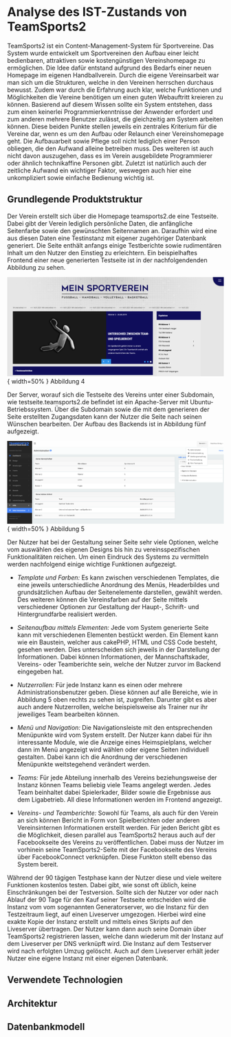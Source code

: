 # Analyse des IST-Zustands von TeamSports2

TeamSports2 ist ein Content-Management-System für Sportvereine. Das System wurde entwickelt um Sportvereinen den Aufbau einer leicht bedienbaren, attraktiven sowie kostengünstigen Vereinshomepage zu ermöglichen. Die Idee dafür entstand aufgrund des Bedarfs einer neuen Homepage im eigenen Handballverein. 
Durch die eigene Vereinsarbeit war man sich um die Strukturen, welche in den Vereinen herrschen durchaus bewusst. Zudem war durch die Erfahrung auch klar, welche Funktionen und Möglichkeiten die Vereine benötigen um einen guten Webauftritt kreieren zu können. Basierend auf diesem Wissen sollte ein System entstehen, dass zum einen keinerlei Programmierkenntnisse der Anwender erfordert und zum anderen mehrere Benutzer zulässt, die gleichzeitig am System arbeiten können.
Diese beiden Punkte stellen jeweils ein zentrales Kriterium für die Vereine dar, wenn es um den Aufbau oder Relaunch einer Vereinshomepage geht. Die Aufbauarbeit sowie Pflege soll nicht lediglich einer Person obliegen, die den Aufwand alleine betreiben muss. Des weiteren ist auch nicht davon auszugehen, dass es im Verein ausgebildete Programmierer oder ähnlich technikaffine Personen gibt. Zuletzt ist natürlich auch der zeitliche Aufwand ein wichtiger Faktor, weswegen auch hier eine unkompliziert sowie einfache Bedienung wichtig ist.

## Grundlegende Produktstruktur

Der Verein erstellt sich über die Homepage teamsports2.de eine Testseite. Dabei gibt der Verein lediglich persönliche Daten, die anfängliche Seitenfarbe sowie den gewünschten Seitennamen an. Daraufhin wird eine aus diesen Daten eine Testinstanz mit eigener zugehöriger Datenbank generiert. Die Seite enthält anfangs einige Testberichte sowie rudimentären Inhalt um den Nutzer den Einstieg zu erleichtern. Ein beispielhaftes Frontend einer neue generierten Testseite ist in der nachfolgendenden Abbildung zu sehen.

![Abbildung 4: Ansicht TeamSports2 Frontend](source/figures/TeamSports2_Frontend.png) { width=50% }
Abbildung 4

Der Server, worauf sich die Testseite des Vereins unter einer Subdomain, wie testseite.teamsports2.de befindet ist ein Apache-Server mit Ubuntu-Betriebssystem. Über die Subdomain sowie die mit dem generieren der Seite erstellten Zugangsdaten kann der Nutzer die Seite nach seinen Wünschen bearbeiten. Der Aufbau des Backends ist in Abbildung fünf aufgezeigt.

![Abbildung 5: Ansicht TeamSports2 Backend](source/figures/TeamSports2_Backend.png) { width=50% }
Abbildung 5

Der Nutzer hat bei der Gestaltung seiner Seite sehr viele Optionen, welche vom auswählen des eigenen Designs bis hin zu vereinsspezifischen Funktionalitäten reichen. Um einen Eindruck des Systems zu vermitteln werden nachfolgend einige wichtige Funktionen aufgezeigt.

- _Template und Farben:_ Es kann zwischen verschiedenen Templates, die eine jeweils unterschiedliche Anordnung des Menüs, Headerbildes und grundsätzlichen Aufbau der Seitenelemente darstellen, gewählt werden. Des weiteren können die Vereinsfarben auf der Seite mittels verschiedener Optionen zur Gestaltung der Haupt-, Schrift- und Hintergrundfarbe realisiert werden.

- _Seitenaufbau mittels Elementen:_ Jede vom System generierte Seite kann mit verschiedenen Elementen bestückt werden. Ein Element kann wie ein Baustein, welcher aus cakePHP, HTML und CSS Code besteht, gesehen werden. Dies unterscheiden sich jeweils in der Darstellung der Informationen. Dabei können Informationen, der Mannschaftskader, Vereins- oder Teamberichte sein, welche der Nutzer zurvor im Backend eingegeben hat. 

- _Nutzerrollen:_ Für jede Instanz kann es einen oder mehrere Administrationsbenutzer geben. Diese können auf alle Bereiche, wie in Abbildung 5 oben rechts zu sehen ist, zugreifen. Darunter gibt es aber auch andere Nutzerrollen, welche beispielsweise als Trainer nur ihr jeweiliges Team bearbeiten können.

- _Menü und Navigation:_ Die Navigationsleiste mit den entsprechenden Menüpunkte wird vom System erstellt. Der Nutzer kann dabei für ihn interessante Module, wie die Anzeige eines Heimspielplans, welcher dann im Menü angezeigt wird wählen oder eigene Seiten individuell gestalten. Dabei kann ich die Anordnung der verschiedenen Menüpunkte weitstegehend verändert werden.

- _Teams:_ Für jede Abteilung innerhalb des Vereins beziehungsweise der Instanz können Teams beliebig viele Teams angelegt werden. Jedes Team beinhaltet dabei Spielerkader, Bilder sowie die Ergebnisse aus dem Ligabetrieb. All diese Informationen werden im Frontend angezeigt.

- _Vereins- und Teamberichte:_ Sowohl für Teams, als auch für den Verein an sich können Bericht in Form von Spielberichten oder anderen Vereinsinternen Informationen erstellt werden. Für jeden Bericht gibt es die Möglichkeit, diesen parallel aus TeamSports2 heraus auch auf der Facebookseite des Vereins zu veröffentlichen. Dabei muss der Nutzer im vorhinein seine TeamSports2-Seite mit der Facebookseite des Vereins über FacebookConnect verknüpfen. Diese Funkton stellt ebenso das System bereit.

Während der 90 tägigen Testphase kann der Nutzer diese und viele weitere Funktionen kostenlos testen. Dabei gibt, wie sonst oft üblich, keine Einschränkungen bei der Testversion. Sollte sich der Nutzer vor oder nach Ablauf der 90 Tage für den Kauf seiner Testseite entscheiden wird die Instanz vom vom sogenannten Generatorserver, wo die Instanz für den Testzeitraum liegt, auf einen Liveserver umgezogen.
Hierbei wird eine exakte Kopie der Instanz erstellt und mittels eines Skripts auf den Liveserver übertragen. Der Nutzer kann dann auch seine Domain über TeamSports2 registrieren lassen, welche dann wiederum mit der Instanz auf dem Liveserver per DNS verknüpft wird. Die Instanz auf dem Testserver wird nach erfolgten Umzug gelöscht.
Auch auf dem Liveserver erhält jeder Nutzer eine eigene Instanz mit einer eigenen Datenbank.

## Verwendete Technologien 


## Architektur 


## Datenbankmodell 


